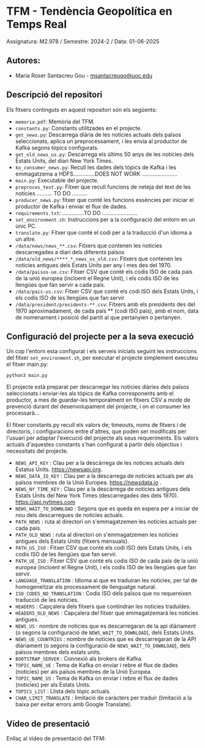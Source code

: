 

# TFM - Tendència Geopolítica en Temps Real 

Assignatura: M2.978 / Semestre: 2024-2 / Data: 01-06-2025

## Autores:

  * Maria Roser Santacreu Gou - [msantacreugo@uoc.edu](msantacreugo@uoc.edu)

## Descripció del repositori

Els fitxers continguts en aquest repositori són els següents:

* `memoria.pdf`: Memòria del TFM.
* `constants.py`: Constants utilitzades en el projecte.
* `get_news.py`: Descarrega diària de les noticies actuals dels països seleccionats, aplica un preprocessament, i les envia al productor de Kafka segons tòpics configurats. 
* `get_old_news_us.py`: Descarrega els últims 50 anys de les noticies dels Estats Units, del diari New York Times.
* `ko_consumer_news.py`: Recull les dades dels tòpics de Kafka i les emmagatzema a HDFS..............DOES NOT WORK ....................... 
* `main.py`: Executable del projecte.
* `preproces_text.py`: Fitxer que recull funcions de neteja del text de les noticies .......... TO DO ..........
* `producer_news.py`: fitxer que conté les funcions essències per iniciar el productor de Kafka i enviar el flux de dades.
* `requirements.txt`: ..............TO DO .......................
* `set_environment.sh`: Instruccions per a la configuració del entorn en un únic PC.
* `translate.py`: Fitxer que conté el codi per a la traducció d'un idioma a un altre.
* `/data/news/news_**.csv`: Fitxers que contenen les noticies descarregades a diari dels diferents països 
* `/data/old_news/****_*_news_us_old.csv`: Fitxers que contenen les noticies antigues dels Estats Units per any i mes des del 1970. 
* `/data/paisos-ue.csv`: Fitxer CSV que conté els codis ISO de cada país de la unió europea (incloent el Regne Unit), i els codis ISO de les llengües que fan servir a cada país.
* `/data/pais-us.csv`: Fitxer CSV que conté els codi ISO dels Estats Units, i els codis ISO de les llengües que fan servir
* `/data/president/presidents-**.csv`: Fitxers amb els presidents des del 1970 aproximadament, de cada país ** (codi ISO país), amb el nom, data de nomenament i posició del partit al que pertanyien o pertanyen.

## Configuració del projecte per a la seva execució

Un cop l'entorn esta configurat i els serveis iniciats seguint les instruccions del fitxer `set_environment.sh`, per executar el projecte simplement executeu el fitxer main.py:

  `python3 main.py`

El projecte està preparat per descarregar les noticies diàries dels països seleccionats i enviar-les als tòpics de Kafka corresponents amb el productor, a mes de guardar-les temporalment en fitxers CSV a mode de prevenció durant del desenvolupament del projecte, i on el consumer les processarà...


El fitxer constants.py recull els valors de; timeouts, noms de fitxers i de directoris, i configuracions entre d'altres, que poden ser modificats per l'usuari per adaptar l'execució del projecte als seus requeriments. Els valors actuals d'aquestes constants s'han configurat a partir dels objectius i necessitats del projecte.

* `NEWS_API_KEY` : Clau per a la descàrrega de les noticies actuals dels Estatus Units. https://newsapi.org.
* `NEWS_DATA_IO_KEY` : Clau per a la descarrega de noticies actuals per als països membres de la Unió Europea. https://newsdata.io .
* `NEWS_NY_TIME_KEY` : Clau per a la descàrrega de notícies antigues dels Estats Units del New York Times (descarregades des dels 1970). https://api.nytimes.com
* `NEWS_WAIT_TO_DOWNLOAD` : Segons que es queda en espera per a iniciar de nou dels descarregues de noticies actuals.
* `PATH_NEWS` : ruta al directori on s'emmagatzemen les noticies actuals per cada país.
* `PATH_OLD_NEWS` : ruta al directori on s'emmagatzemen les noticies antigues dels Estats Units (fitxers mensuals).
* `PATH_US_ISO` : Fitxer CSV que conté els codi ISO dels Estats Units, i els codis ISO de les llengües que fan servir.
* `PATH_UE_ISO` : Fitxer CSV que conté els codis ISO de cada país de la unió europea (incloent el Regne Unit), i els codis ISO de les llengües que fan servir.
* `LANGUAGE_TRANSLATION` : Idioma al que es traduiran les noticies, per tal de homogeneïtzar els processament de llenguatge natural.
* `ISO_CODES_NO_TRANSLATION` : Codis ISO dels països que no requereixen traducció de les noticies.
* `HEADERS` : Capçalera dels fitxers que contindran les noticies traduïdes.
* `HEADERS_OLD_NEWS` : Capçalera del fitxer que emmagatzemarà les noticies antigues.
* `NEWS_US` : nombre de noticies que es descarregaran de la api diàriament (o segons la configuració de `NEWS_WAIT_TO_DOWNLOAD`), dels Estats Units.
* `NEWS_UE_COUNTRIES` : nombre de noticies que es descarregaran de la API diàriament (o segons la configuració de `NEWS_WAIT_TO_DOWNLOAD`), dels països membres dels estats units.
* `BOOTSTRAP_SERVER` :  Connexió als brokers de Kafka.
* `TOPIC_NAME_UE` : Tema de Kafka on enviar  i rebre el flux de dades (noticies) per als països membres de la Unió Europea.
* `TOPIC_NAME_US` : Tema de Kafka on enviar  i rebre el flux de dades (noticies) per als Estats Units.
* `TOPICS_LIST` : Llista dels tòpic actuals.
* `CHAR_LIMIT_TRANSLATE` : limitació de caràcters per traduir (limitació a la baixa per evitar errors amb Google Translate).



## Vídeo de presentació

Enllaç al vídeo de presentació del TFM: []()
